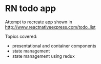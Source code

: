# RN todo app
Attempt to recreate app shown in  http://www.reactnativeexpress.com/todo_list 

Topics covered:
* presentational and container components
* state management
* state management using redux


